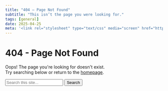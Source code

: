 ```yaml
---
title: "404 – Page Not Found"
subtitle: "This isn’t the page you were looking for."
tags: [general]
date: 2025-04-25
meta: '<link rel="stylesheet" type="text/css" media="screen" href="https://nih.ar/404.css" />'
---
```


# 404 - Page Not Found

<p>Oops! The page you're looking for doesn't exist.<br> Try searching below or return to the <a href="/">homepage</a>.</p>


<form action="https://www.bing.com/search" method="GET" target="_blank">
  <input type="text" name="q" placeholder="Search this site..." required>
  <input type="hidden" name="q" value="site:nih.ar">
  <button type="submit">Search</button>
</form>

